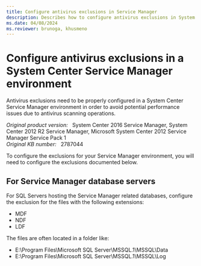 ```yaml
---
title: Configure antivirus exclusions in Service Manager
description: Describes how to configure antivirus exclusions in System Center Service Manager.
ms.date: 04/08/2024
ms.reviewer: brunoga, khusmeno
---
```

# Configure antivirus exclusions in a System Center Service Manager environment

Antivirus exclusions need to be properly configured in a System Center Service Manager environment in order to avoid potential performance issues due to antivirus scanning operations.

_Original product version:_ &nbsp; System Center 2016 Service Manager, System Center 2012 R2 Service Manager, Microsoft System Center 2012 Service Manager Service Pack 1  
_Original KB number:_ &nbsp; 2787044

To configure the exclusions for your Service Manager environment, you will need to configure the exclusions documented below.

## For Service Manager database servers

For SQL Servers hosting the Service Manager related databases, configure the exclusion for the files with the following extensions:

- MDF
- NDF
- LDF

The files are often located in a folder like:

- E:\Program Files\Microsoft SQL Server\MSSQL.1\MSSQL\Data
- E:\Program Files\Microsoft SQL Server\MSSQL.1\MSSQL\Log

